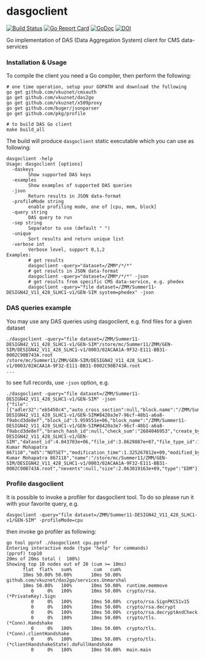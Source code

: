 # dasgoclient

[![Build Status](https://travis-ci.org/vkuznet/dasgoclient.svg?branch=master)](https://travis-ci.org/vkuznet/dasgoclient)
[![Go Report Card](https://goreportcard.com/badge/github.com/vkuznet/dasgoclient)](https://goreportcard.com/report/github.com/vkuznet/dasgoclient)
[![GoDoc](https://godoc.org/github.com/vkuznet/dasgoclient?status.svg)](https://godoc.org/github.com/vkuznet/dasgoclient)
[![DOI](https://zenodo.org/badge/78777726.svg)](https://zenodo.org/badge/78777726.svg)

Go implementation of DAS (Data Aggregation System) client for CMS data-services

### Installation & Usage

To compile the client you need a Go compiler, then perform the following:

```
# one time operation, setup your GOPATH and download the following
go get github.com/vkuznet/cmsauth
go get github.com/vkuznet/das2go
go get github.com/vkuznet/x509proxy
go get github.com/buger/jsonparser
go get github.com/pkg/profile

# to build DAS Go client 
make build_all
```

The build will produce ```dasgoclient``` static executable which you can use as following:
```
dasgoclient -help
Usage: dasgoclient [options]
  -daskeys
        Show supported DAS keys
  -examples
        Show examples of supported DAS queries
  -json
        Return results in JSON data-format
  -profileMode string
        enable profiling mode, one of [cpu, mem, block]
  -query string
        DAS query to run
  -sep string
        Separator to use (default " ")
  -unique
        Sort results and return unique list
  -verbose int
        Verbose level, support 0,1,2
Examples:
        # get results
        dasgoclient -query="dataset=/ZMM*/*/*"
        # get results in JSON data-format
        dasgoclient -query="dataset=/ZMM*/*/*" -json
        # get results from specific CMS data-service, e.g. phedex
        dasgoclient -query="file dataset=/ZMM/Summer11-DESIGN42_V11_428_SLHC1-v1/GEN-SIM system=phedex" -json
```

### DAS queries example
You may use any DAS queries using dasgoclient, e.g. find files for a given dataset
```
./dasgoclient -query="file dataset=/ZMM/Summer11-DESIGN42_V11_428_SLHC1-v1/GEN-SIM"/store/mc/Summer11/ZMM/GEN-SIM/DESIGN42_V11_428_SLHC1-v1/0003/02ACAA1A-9F32-E111-BB31-0002C90B743A.root
/store/mc/Summer11/ZMM/GEN-SIM/DESIGN42_V11_428_SLHC1-v1/0003/02ACAA1A-9F32-E111-BB31-0002C90B743A.root
...
```
to see full records, use `-json` option, e.g.
```
./dasgoclient -query="file dataset=/ZMM/Summer11-DESIGN42_V11_428_SLHC1-v1/GEN-SIM" -json
{"file":[{"adler32":"eb5450c4","auto_cross_section":null,"block.name":"/ZMM/Summer11-DESIGN42_V11_428_SLHC1-v1/GEN-SIM#8420a3e7-96cf-48b1-a6a8-f9abcd3de8ef","block_id":5.959551e+06,"block_name":"/ZMM/Summer11-DESIGN42_V11_428_SLHC1-v1/GEN-SIM#8420a3e7-96cf-48b1-a6a8-f9abcd3de8ef","branch_hash_id":null,"check_sum":"2684046953","create_by":"cmsprod@cmsprod01.hep.wisc.edu","created_by":"cmsprod@cmsprod01.hep.wisc.edu","creation_date":1.325221208e+09,"creation_time":1.325221208e+09,"dataset":"/ZMM/Summer11-DESIGN42_V11_428_SLHC1-v1/GEN-SIM","dataset_id":4.043703e+06,"file_id":3.8629887e+07,"file_type_id":1,"is_file_valid":1,"last_modification_date":1.325267812e+09,"last_modified_by":"/DC=org/DC=doegrids/OU=People/CN=Ajit Kumar Mohapatra 867118","md5":"NOTSET","modification_time":1.325267812e+09,"modified_by":"/DC=org/DC=doegrids/OU=People/CN=Ajit Kumar Mohapatra 867118","name":"/store/mc/Summer11/ZMM/GEN-SIM/DESIGN42_V11_428_SLHC1-v1/0003/02ACAA1A-9F32-E111-BB31-0002C90B743A.root","nevents":null,"size":2.063019163e+09,"type":"EDM"}]}
```

### Profile dasgoclient
It is possible to invoke a profiler for dasgoclient tool. To do so please run
it with your favorite query, e.g.

```
dasgoclient -query="file dataset=/ZMM/Summer11-DESIGN42_V11_428_SLHC1-v1/GEN-SIM" -profileMode=cpu
```

then invoke go profiler as following:

```
go tool pprof ./dasgoclient cpu.pprof
Entering interactive mode (type "help" for commands)
(pprof) top10
20ms of 20ms total (  100%)
Showing top 10 nodes out of 20 (cum >= 10ms)
      flat  flat%   sum%        cum   cum%
      10ms 50.00% 50.00%       10ms 50.00%  github.com/vkuznet/das2go/services.Unmarshal
      10ms 50.00%   100%       10ms 50.00%  runtime.memmove
         0     0%   100%       10ms 50.00%  crypto/rsa.(*PrivateKey).Sign
         0     0%   100%       10ms 50.00%  crypto/rsa.SignPKCS1v15
         0     0%   100%       10ms 50.00%  crypto/rsa.decrypt
         0     0%   100%       10ms 50.00%  crypto/rsa.decryptAndCheck
         0     0%   100%       10ms 50.00%  crypto/tls.(*Conn).Handshake
         0     0%   100%       10ms 50.00%  crypto/tls.(*Conn).clientHandshake
         0     0%   100%       10ms 50.00%  crypto/tls.(*clientHandshakeState).doFullHandshake
         0     0%   100%       10ms 50.00%  main.main
```

